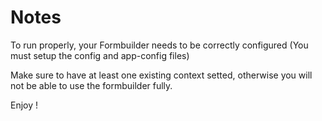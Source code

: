 # Notes

To run properly, your Formbuilder needs to be correctly configured (You must setup the config and app-config files)

Make sure to have at least one existing context setted, otherwise you will not be able to use the formbuilder fully.

Enjoy !
